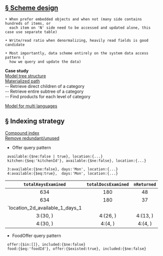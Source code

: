 [§ Scheme design](https://www.mongodb.com//blog/post/6-rules-of-thumb-for-mongodb-schema-design-part-1)
--
```
• When prefer embedded objects and when not (many side contains hundreds of items, or
  each item on 'N' side need to be accessed and updated alone, this case use separate table)

• Write/read ratio when denormalizing, heavily read fields is good candidate

• Most importantly, data scheme entirely on the system data access pattern (
  how we query and update the data)
```
**Case study**   
[Model tree structure](https://docs.mongodb.com/manual/tutorial/model-tree-structures/)  
[Materialized path](http://learnmongodbthehardway.com/schema/categoryhierarchy/)  
  -- Retrieve direct children of a category  
  -- Retrieve entire subtree of a category  
  -- Find products for each level of category

[Model for multi languages](http://www.vertabelo.com/blog/technical-articles/data-modeling-for-multiple-languages-how-to-design-a-localization-ready-system)


§ Indexing strategy
---
 [Compound index](https://docs.mongodb.com/manual/core/index-compound/#compound-index-prefix)    
 [Remove redundant/unused](http://docs.mlab.com/indexing/#identifying-and-removing-unnecessary-indexes)
- Offer query pattern
```
 available:{$ne:false | true}, location:{...}
 kitchen:{$eq:'kitchenId'}, available:{$ne:false}, location:{...}

 3:available:{$ne:false}, days:'Mon', location:{...}
 4:available:{$eq:true},  days:'Mon', location:{...}
```
| `totalKeysExamined`  | `totalDocsExamined`  | `nReturned`  |
| :-------------: |:-------------:|:-----:|
|     634   | 180 | 48 |
|     634   | 180 | 37 |
|  `location_2d_available_1_days_1  |
|     3:(30, )    | 4:(26, )   |    4:(13, ) |
|     4:(30, )    | 4:(4, )   |    4:(4, ) |


- FoodOffer query pattern
```
 offer:{$in:[]}, included:{$ne:false}
 food:{$eq:'foodId'}, offer:{$existed:true}, included:{$ne:false}
```

